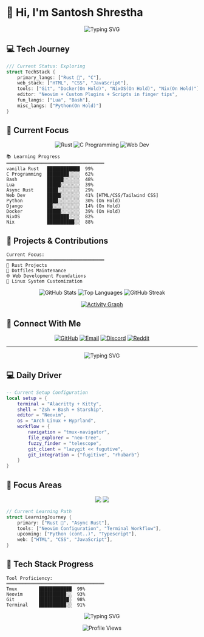 # 👋 Hi, I'm Santosh Shrestha

<div align="center">
  <img src="https://readme-typing-svg.herokuapp.com?font=Fira+Code&weight=600&size=30&pause=1000&color=6A5ACD&center=true&vCenter=true&width=600&lines=Rustacean+in+Training;Linux+Power+User;Vim+Ninja;Systems+Engineer;Command+Line+Enthusiast" alt="Typing SVG" />
  
  <!-- [![Dotfiles](https://img.shields.io/badge/Dotfiles-Check%20My%20Setup-purple?style=for-the-badge&logo=github)](https://github.com/santoshxshrestha/dotfiles) -->
</div>

## 💻 Tech Journey

```rust
/// Current Status: Exploring
struct TechStack {
    primary_langs: ["Rust 🦀", "C"],
    web_stack: ["HTML", "CSS", "JavaScript"],
    tools: ["Git", "Docker(On Hold)", "NixOS(On Hold)", "Nix(On Hold)"],
    editor: "Neovim + Custom Plugins + Scripts in finger tips",
    fun_langs: ["Lua", "Bash"],
    misc_langs: ["Python(On Hold)"]
}
```

## 🎯 Current Focus

<div align="center">
  
![Rust](https://img.shields.io/badge/rust-%23000000.svg?style=for-the-badge&logo=rust&logoColor=white)
![C Programming](https://img.shields.io/badge/c-%2300599C.svg?style=for-the-badge&logo=c&logoColor=white)
![Web Dev](https://img.shields.io/badge/Web-%23404d59.svg?style=for-the-badge&logo=html5&logoColor=white)

</div>

```text
📚 Learning Progress
════════════════════════════════════
vanilla Rust   ████████████  99%
C Programming  ████████░░░░  62%
Bash           ██████░░░░░░  48%
Lua            █████░░░░░░░  39%
Async Rust     ████░░░░░░░░  29%
Web Dev        █████░░░░░░░  41% [HTML/CSS/Tailwind CSS]
Python         ████░░░░░░░░  30% (On Hold)
Django         ██░░░░░░░░░░  14% (On Hold)
Docker         █████░░░░░░░  39% (On Hold)
NixOS          ████████░░░░  82%
Nix            ██████████░░  88%
```

## 🔧 Projects & Contributions

```text
Current Focus:
════════════════════════════════════
🦀 Rust Projects
📁 Dotfiles Maintenance
🌐 Web Development Foundations
🐧 Linux System Customization
```

<div align="center">
  
![GitHub Stats](https://github-readme-stats.vercel.app/api?username=santoshxshrestha&show_icons=true&theme=aura)
![Top Languages](https://github-readme-stats.vercel.app/api/top-langs/?username=santoshxshrestha&layout=compact&theme=aura)
![GitHub Streak](https://github-readme-streak-stats.herokuapp.com/?user=santoshxshrestha&theme=aura)

[![Activity Graph](https://github-readme-activity-graph.vercel.app/graph?username=santoshxshrestha&theme=react-dark)](https://github.com/ashutosh00710/github-readme-activity-graph)

</div>

## 🤝 Connect With Me

<div align="center">
  
[![GitHub](https://img.shields.io/badge/GitHub-Follow%20Me-black?style=for-the-badge&logo=github)](https://github.com/santoshxshrestha)
[![Email](https://img.shields.io/badge/Email-Contact%20Me-red?style=for-the-badge&logo=gmail)](mailto:santoshshresthasantoshshrestha@gmail.com)
[![Discord](https://img.shields.io/badge/Discord-Join%20Me-5865F2?style=for-the-badge&logo=discord&logoColor=white)](https://discord.com/users/santoshxshrestha)
[![Reddit](https://img.shields.io/badge/Reddit-Follow%20Me-FF4500?style=for-the-badge&logo=reddit&logoColor=white)](https://www.reddit.com/user/santoshxshrestha)

</div>

---

<div align="center">
  <img src="https://readme-typing-svg.herokuapp.com?font=Fira+Code&weight=600&size=30&pause=1000&color=6A5ACD&center=true&vCenter=true&width=600&lines=Neovim+Power+User;Terminal+Workflow+Enthusiast;Rust+Developer;System+Programmer;%F0%9F%A6%80Embracing+the+Rust+journey" alt="Typing SVG" />
</div>

## 💻 Daily Driver

```lua
-- Current Setup Configuration
local setup = {
    terminal = "Alacritty + Kitty",
    shell = "Zsh + Bash + Starship",
    editor = "Neovim",
    os = "Arch Linux + Hyprland",
    workflow = {
        navigation = "tmux-navigator",
        file_explorer = "neo-tree",
        fuzzy_finder = "telescope",
        git_client = "lazygit << fugutive",
        git_integration = {"fugitive", "rhubarb"}
    }
}
```

## 🎯 Focus Areas

<div align="center">
  
![](https://raw.githubusercontent.com/santoshxshrestha/github-stats/master/generated/overview.svg#gh-dark-mode-only)
![](https://raw.githubusercontent.com/santoshxshrestha/github-stats/master/generated/languages.svg#gh-dark-mode-only)

</div>

```rust
// Current Learning Path
struct LearningJourney {
    primary: ["Rust 🦀", "Async Rust"],
    tools: ["Neovim Configuration", "Terminal Workflow"],
    upcoming: ["Python (cont..)", "Typescript"],
    web: ["HTML", "CSS", "JavaScript"],
}
```

## 🔧 Tech Stack Progress

```text
Tool Proficiency:
════════════════════════════════════
Tmux        ████████████  99%
Neovim      ██████████░░  93%
Git         ███████████░  98%
Terminal    ██████████░░  91%
```

<div align="center">

![Typing SVG](https://readme-typing-svg.herokuapp.com?font=Fira+Code&duration=3000&pause=1000&color=6A5ACD&center=true&vCenter=true&width=435&lines=Mastering+the+tools+of+the+trade;One+keystroke+at+a+time+⌨️)

</div>

<div align="center">

![Profile Views](https://komarev.com/ghpvc/?username=santoshxshrestha&color=blueviolet)

</div>
